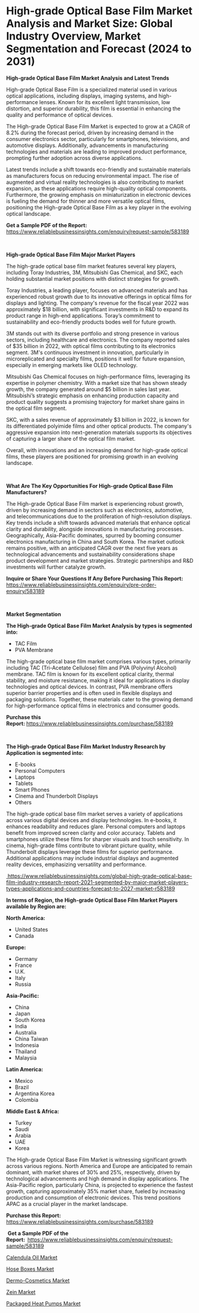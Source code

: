 <p><h1>High-grade Optical Base Film Market Analysis and Market Size: Global Industry Overview, Market Segmentation and Forecast (2024 to 2031)</h1></p><p><strong>High-grade Optical Base Film Market Analysis and Latest Trends</strong></p>
<p><p>High-grade Optical Base Film is a specialized material used in various optical applications, including displays, imaging systems, and high-performance lenses. Known for its excellent light transmission, low distortion, and superior durability, this film is essential in enhancing the quality and performance of optical devices. </p><p>The High-grade Optical Base Film Market is expected to grow at a CAGR of 8.2% during the forecast period, driven by increasing demand in the consumer electronics sector, particularly for smartphones, televisions, and automotive displays. Additionally, advancements in manufacturing technologies and materials are leading to improved product performance, prompting further adoption across diverse applications. </p><p>Latest trends include a shift towards eco-friendly and sustainable materials as manufacturers focus on reducing environmental impact. The rise of augmented and virtual reality technologies is also contributing to market expansion, as these applications require high-quality optical components. Furthermore, the growing emphasis on miniaturization in electronic devices is fueling the demand for thinner and more versatile optical films, positioning the High-grade Optical Base Film as a key player in the evolving optical landscape.</p></p>
<p><strong>Get a Sample PDF of the Report:&nbsp;</strong> <a href="https://www.reliablebusinessinsights.com/enquiry/request-sample/583189?utm_campaign=39&utm_medium=2&utm_source=Github&utm_content=ia&utm_term=28092024&utm_id=high-grade-optical-base-film">https://www.reliablebusinessinsights.com/enquiry/request-sample/583189</a></p>
<p>&nbsp;</p>
<p><strong>High-grade Optical Base Film Major Market Players</strong></p>
<p><p>The high-grade optical base film market features several key players, including Toray Industries, 3M, Mitsubishi Gas Chemical, and SKC, each holding substantial market positions with distinct strategies for growth.</p><p>Toray Industries, a leading player, focuses on advanced materials and has experienced robust growth due to its innovative offerings in optical films for displays and lighting. The company's revenue for the fiscal year 2022 was approximately $18 billion, with significant investments in R&D to expand its product range in high-end applications. Toray’s commitment to sustainability and eco-friendly products bodes well for future growth.</p><p>3M stands out with its diverse portfolio and strong presence in various sectors, including healthcare and electronics. The company reported sales of $35 billion in 2022, with optical films contributing to its electronics segment. 3M's continuous investment in innovation, particularly in microreplicated and specialty films, positions it well for future expansion, especially in emerging markets like OLED technology.</p><p>Mitsubishi Gas Chemical focuses on high-performance films, leveraging its expertise in polymer chemistry. With a market size that has shown steady growth, the company generated around $5 billion in sales last year. Mitsubishi’s strategic emphasis on enhancing production capacity and product quality suggests a promising trajectory for market share gains in the optical film segment.</p><p>SKC, with a sales revenue of approximately $3 billion in 2022, is known for its differentiated polyimide films and other optical products. The company's aggressive expansion into next-generation materials supports its objectives of capturing a larger share of the optical film market. </p><p>Overall, with innovations and an increasing demand for high-grade optical films, these players are positioned for promising growth in an evolving landscape.</p></p>
<p>&nbsp;</p>
<p><strong>What Are The Key Opportunities For High-grade Optical Base Film Manufacturers?</strong></p>
<p><p>The High-grade Optical Base Film market is experiencing robust growth, driven by increasing demand in sectors such as electronics, automotive, and telecommunications due to the proliferation of high-resolution displays. Key trends include a shift towards advanced materials that enhance optical clarity and durability, alongside innovations in manufacturing processes. Geographically, Asia-Pacific dominates, spurred by booming consumer electronics manufacturing in China and South Korea. The market outlook remains positive, with an anticipated CAGR over the next five years as technological advancements and sustainability considerations shape product development and market strategies. Strategic partnerships and R&D investments will further catalyze growth.</p></p>
<p><strong>Inquire or Share Your Questions If Any Before Purchasing This Report:</strong> <a href="https://www.reliablebusinessinsights.com/enquiry/pre-order-enquiry/583189?utm_campaign=39&utm_medium=2&utm_source=Github&utm_content=ia&utm_term=28092024&utm_id=high-grade-optical-base-film">https://www.reliablebusinessinsights.com/enquiry/pre-order-enquiry/583189</a></p>
<p>&nbsp;</p>
<p><strong>Market Segmentation</strong></p>
<p><strong>The High-grade Optical Base Film Market Analysis by types is segmented into:</strong></p>
<p><ul><li>TAC Film</li><li>PVA Membrane</li></ul></p>
<p><p>The high-grade optical base film market comprises various types, primarily including TAC (Tri-Acetate Cellulose) film and PVA (Polyvinyl Alcohol) membrane. TAC film is known for its excellent optical clarity, thermal stability, and moisture resistance, making it ideal for applications in display technologies and optical devices. In contrast, PVA membrane offers superior barrier properties and is often used in flexible displays and packaging solutions. Together, these materials cater to the growing demand for high-performance optical films in electronics and consumer goods.</p></p>
<p><strong>Purchase this Report:&nbsp;</strong><a href="https://www.reliablebusinessinsights.com/purchase/583189?utm_campaign=39&utm_medium=2&utm_source=Github&utm_content=ia&utm_term=28092024&utm_id=high-grade-optical-base-film">https://www.reliablebusinessinsights.com/purchase/583189</a></p>
<p>&nbsp;</p>
<p><strong>The High-grade Optical Base Film Market Industry Research by Application is segmented into:</strong></p>
<p><ul><li>E-books</li><li>Personal Computers</li><li>Laptops</li><li>Tablets</li><li>Smart Phones</li><li>Cinema and Thunderbolt Displays</li><li>Others</li></ul></p>
<p><p>The high-grade optical base film market serves a variety of applications across various digital devices and display technologies. In e-books, it enhances readability and reduces glare. Personal computers and laptops benefit from improved screen clarity and color accuracy. Tablets and smartphones utilize these films for sharper visuals and touch sensitivity. In cinema, high-grade films contribute to vibrant picture quality, while Thunderbolt displays leverage these films for superior performance. Additional applications may include industrial displays and augmented reality devices, emphasizing versatility and performance.</p></p>
<p><a href="https://www.reliablebusinessinsights.com/global-high-grade-optical-base-film-industry-research-report-2021-segmented-by-major-market-players-types-applications-and-countries-forecast-to-2027-market-r583189?utm_campaign=39&utm_medium=2&utm_source=Github&utm_content=ia&utm_term=28092024&utm_id=high-grade-optical-base-film">&nbsp;https://www.reliablebusinessinsights.com/global-high-grade-optical-base-film-industry-research-report-2021-segmented-by-major-market-players-types-applications-and-countries-forecast-to-2027-market-r583189</a></p>
<p><strong>In terms of Region, the High-grade Optical Base Film Market Players available by Region are:</strong></p>
<p>
    <p> <strong> North America: </strong>
        <ul>
            <li>United States</li>
            <li>Canada</li>
        </ul>
        </p> 
    <p> <strong> Europe: </strong>
        <ul>
            <li>Germany</li>
            <li>France</li>
            <li>U.K.</li>
            <li>Italy</li>
            <li>Russia</li>
        </ul>
        </p> 
    <p> <strong> Asia-Pacific: </strong>
        <ul>
            <li>China</li>
            <li>Japan</li>
            <li>South Korea</li>
            <li>India</li>
            <li>Australia</li>
            <li>China Taiwan</li>
            <li>Indonesia</li>
            <li>Thailand</li>
            <li>Malaysia</li>
        </ul>
        </p> 
    <p> <strong> Latin America: </strong>
        <ul>
            <li>Mexico</li>
            <li>Brazil</li>
            <li>Argentina Korea</li>
            <li>Colombia</li>
        </ul>
        </p> 
    <p> <strong> Middle East & Africa: </strong>
        <ul>
            <li>Turkey</li>
            <li>Saudi</li>
            <li>Arabia</li>
            <li>UAE</li>
            <li>Korea</li>
        </ul>
    </p>
    </p>
<p><p>The High-grade Optical Base Film Market is witnessing significant growth across various regions. North America and Europe are anticipated to remain dominant, with market shares of 30% and 25%, respectively, driven by technological advancements and high demand in display applications. The Asia-Pacific region, particularly China, is projected to experience the fastest growth, capturing approximately 35% market share, fueled by increasing production and consumption of electronic devices. This trend positions APAC as a crucial player in the market landscape.</p></p>
<p><strong>Purchase this Report: </strong><a href="https://www.reliablebusinessinsights.com/purchase/583189?utm_campaign=39&utm_medium=2&utm_source=Github&utm_content=ia&utm_term=28092024&utm_id=high-grade-optical-base-film">https://www.reliablebusinessinsights.com/purchase/583189</a></p>
<p>&nbsp;<strong>Get a Sample PDF of the Report:&nbsp;&nbsp;</strong><a href="https://www.reliablebusinessinsights.com/enquiry/request-sample/583189?utm_campaign=39&utm_medium=2&utm_source=Github&utm_content=ia&utm_term=28092024&utm_id=high-grade-optical-base-film">https://www.reliablebusinessinsights.com/enquiry/request-sample/583189</a></p>
<p><strong></strong></p>
<p><p><a href="https://www.linkedin.com/pulse/emerging-trends-calendula-oil-market-global-outlook-future-3clcc?utm_campaign=39&utm_medium=2&utm_source=Github&utm_content=ia&utm_term=28092024&utm_id=high-grade-optical-base-film">Calendula Oil Market</a></p><p><a href="https://github.com/KejsiLoshi121/Market-Research-Report-List-1/blob/main/hose-boxes-market.md?utm_campaign=39&utm_medium=2&utm_source=Github&utm_content=ia&utm_term=28092024&utm_id=high-grade-optical-base-film">Hose Boxes Market</a></p><p><a href="https://issuu.com/reportprime-2/docs/dermo-cosmetics-market-size-2030.pp_08430bd5b63f4e?utm_campaign=39&utm_medium=2&utm_source=Github&utm_content=ia&utm_term=28092024&utm_id=high-grade-optical-base-film">Dermo-Cosmetics Market</a></p><p><a href="https://www.linkedin.com/pulse/zein-market-size-growth-trends-industry-analysis-type-application-8rfgc?utm_campaign=39&utm_medium=2&utm_source=Github&utm_content=ia&utm_term=28092024&utm_id=high-grade-optical-base-film">Zein Market</a></p><p><a href="https://github.com/jshortgtq/Market-Research-Report-List-1/blob/main/packaged-heat-pumps-market.md?utm_campaign=39&utm_medium=2&utm_source=Github&utm_content=ia&utm_term=28092024&utm_id=high-grade-optical-base-film">Packaged Heat Pumps Market</a></p></p>
